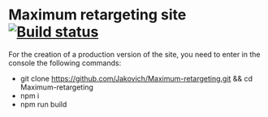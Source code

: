 
# Maximum retargeting site [![Build status][travis-image]][travis-url]

For the creation of a production version of the site, you need to  enter in the console the following commands:
 
* git clone https://github.com/Jakovich/Maximum-retargeting.git && cd Maximum-retargeting
* npm i
* npm run build
    
[travis-image]: https://travis-ci.org/Jakovich/Maximum-retargeting.svg?branch=master
[travis-url]: https://travis-ci.org/Jakovich/Maximum-retargeting

 